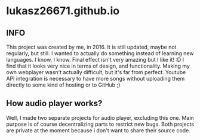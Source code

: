 # lukasz26671.github.io
## INFO

This project was created by me, in 2016. It is still updated, maybe not regularly, but still. 
I wanted to actually do something instead of learning new languages.
I know, I know. Final effect isn't very amazing but I like it! :D
I find that it looks very nice in terms of design, and functionality.
Making my own webplayer wasn't actually difficult, but it's far from perfect.
Youtube API integration is necessary to have more songs without uploading them directly to some kind of hosting
or to GitHub ;)

## How audio player works?

Well, I made two separate projects for audio player, excluding this one. Main purpose is of course decentralizing parts to restrict new bugs. 
Both projects are private at the moment because i don't want to share their source code.

